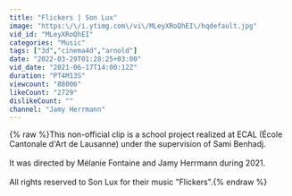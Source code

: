 ```yaml
---
title: "Flickers | Son Lux"
image: "https:\/\/i.ytimg.com\/vi\/MLeyXRoQhEI\/hqdefault.jpg"
vid_id: "MLeyXRoQhEI"
categories: "Music"
tags: ["3d","cinema4d","arnold"]
date: "2022-03-29T01:28:25+03:00"
vid_date: "2021-06-17T14:00:12Z"
duration: "PT4M13S"
viewcount: "88006"
likeCount: "2729"
dislikeCount: ""
channel: "Jamy Herrmann"
---
```

{% raw %}This non-official clip is a school project realized at ECAL (École Cantonale d'Art de Lausanne) under the supervision of Sami Benhadj.<br /><br /> It was directed by Mélanie Fontaine and Jamy Herrmann during 2021. <br /><br />All rights reserved to Son Lux for their music &quot;Flickers&quot;.{% endraw %}
